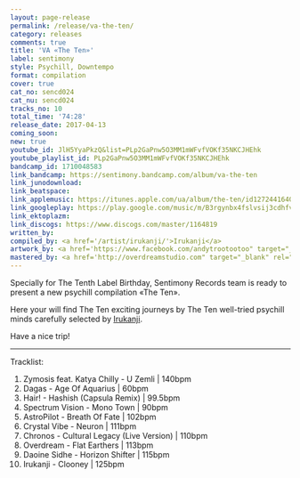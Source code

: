 ```yaml
---
layout: page-release
permalink: /release/va-the-ten/
category: releases
comments: true
title: 'VA «The Ten»'
label: sentimony
style: Psychill, Downtempo
format: compilation
cover: true
cat_no: sencd024
cat_nu: sencd024
tracks_no: 10
total_time: '74:28'
release_date: 2017-04-13
coming_soon: 
new: true
youtube_id: JlH5YyaPkzQ&list=PLp2GaPnw5O3MM1mWFvfVOKf35NKCJHEhk
youtube_playlist_id: PLp2GaPnw5O3MM1mWFvfVOKf35NKCJHEhk
bandcamp_id: 1710048583
link_bandcamp: https://sentimony.bandcamp.com/album/va-the-ten
link_junodownload: 
link_beatspace: 
link_applemusic: https://itunes.apple.com/ua/album/the-ten/id1272441640?l=uk
link_googleplay: https://play.google.com/music/m/B3rgynbx4fslvsij3cdhfvbfijq?t=The_Ten
link_ektoplazm: 
link_discogs: https://www.discogs.com/master/1164819
written_by: 
compiled_by: <a href='/artist/irukanji/'>Irukanji</a>
artwork_by: <a href='https://www.facebook.com/andytrootootoo" target="_blank" rel="noopener'>Trootootoo</a>
mastered_by: <a href='http://overdreamstudio.com" target="_blank" rel="noopener'>Makus @ Overdream Studio</a>
---
```


Specially for The Tenth Label Birthday, Sentimony Records team is ready to present a new psychill compilation «The Ten».

Here your will find The Ten exciting journeys by The Ten well-tried psychill minds carefully selected by <a href='/artist/irukanji/'>Irukanji</a>.

Have a nice trip!

---
Tracklist:

01. Zymosis feat. Katya Chilly - U Zemli \| 140bpm
02. Dagas - Age Of Aquarius \| 60bpm
03. Hair! - Hashish (Capsula Remix) \| 99.5bpm
04. Spectrum Vision - Mono Town \| 90bpm
05. AstroPilot - Breath Of Fate \| 102bpm
06. Crystal Vibe - Neuron \| 111bpm
07. Chronos - Cultural Legacy (Live Version) \| 110bpm
08. Overdream - Flat Earthers \| 113bpm
09. Daoine Sidhe - Horizon Shifter \| 115bpm
10. Irukanji - Clooney \| 125bpm

